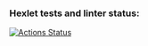 ### Hexlet tests and linter status:
[![Actions Status](https://github.com/a-shein/fullstack-javascript-project-46/workflows/hexlet-check/badge.svg)](https://github.com/a-shein/fullstack-javascript-project-46/actions)